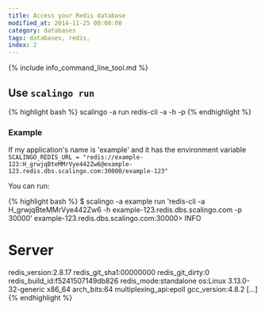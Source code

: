 ```yaml
---
title: Access your Redis database
modified_at: 2014-11-25 00:00:00
category: databases
tags: databases, redis,
index: 2
---
```


{% include info_command_line_tool.md %}

## Use `scalingo run`

{% highlight bash %}
scalingo -a <application name> run redis-cli -a <password> -h <host> -p <port>
{% endhighlight %}

### Example

If my application's name is 'example' and it has the environment variable
`SCALINGO_REDIS_URL = "redis://example-123:H_grwjqBteMMrVye442Zw6@example-123.redis.dbs.scalingo.com:30000/example-123"`

You can run:

{% highlight bash %}
$ scalingo -a example run 'redis-cli -a H_grwjqBteMMrVye442Zw6 -h example-123.redis.dbs.scalingo.com -p 30000'
example-123.redis.dbs.scalingo.com:30000> INFO
# Server
redis_version:2.8.17
redis_git_sha1:00000000
redis_git_dirty:0
redis_build_id:f5241507149db826
redis_mode:standalone
os:Linux 3.13.0-32-generic x86_64
arch_bits:64
multiplexing_api:epoll
gcc_version:4.8.2
[...]
{% endhighlight %}
